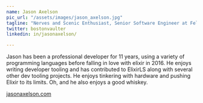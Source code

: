 ```yaml
---
name: Jason Axelson
pic_url: "/assets/images/jason_axelson.jpg"
tagline: "Nerves and Scenic Enthusiast, Senior Software Engineer at Felt"
twitter: bostonvaulter
linkedin: in/jasonaxelson/

---
```

Jason has been a professional developer for 11 years, using a variety of programming languages before falling in love with elixir in 2016. He enjoys writing developer tooling and has contributed to ElixirLS along with several other dev tooling projects. He enjoys tinkering with hardware and pushing Elixir to its limits. Oh, and he also enjoys a good whiskey.

[jasonaxelson.com](https://jasonaxelson.com)
